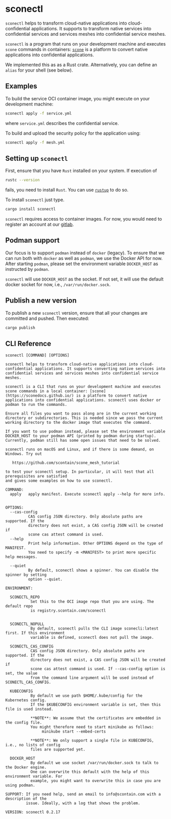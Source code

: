 # sconectl

`sconectl` helps to transform cloud-native applications into cloud-confidential applications. It
supports to transform native services into confidential services and services meshes into confidential service meshes.

`sconectl` is a program that runs on your development machine and executes `scone` commands in containers: [`scone`](https://sconedocs.github.io/) is a platform to convert native applications into confidential applications.

We implemented this as as a Rust crate. Alternatively, you can define an `alias` for your shell (see below).

## Examples

To build the service OCI container image, you might execute on your development machine:

```bash
sconectl apply -f service.yml
```

where `service.yml` describes the confidential service.

To build and upload the security policy for the application using:

```bash
sconectl apply -f mesh.yml
```

## Setting up `sconectl`

First, ensure that you have `Rust` installed on your system. If execution of

```bash
rustc --version
```

fails, you need to install `Rust`. You can use [`rustup`](https://www.rust-lang.org/tools/install) to do so.

To install `sconectl` just type.

```bash
cargo install sconectl
```

`sconectl` requires access to container images. For now, you would need to register an account at our [gitlab](https://gitlab.scontain.com/).


## Podman support

Our focus is to support `podman` instead of `docker` (legacy). To ensure that we can run both with `docker` as well as `podman`, we use the Docker API for now. After starting `podman`, please set the environment variable `DOCKER_HOST` as instructed by `podman`.

`sconectl` will use `DOCKER_HOST` as the socket. If not set, it will use the default docker socket for now, i.e., `/var/run/docker.sock`.

## Publish a new version

To publish a new `sconectl` version, ensure that all your changes are committed and pushed. Then executed:

```bash
cargo publish
```

## CLI Reference

```
sconectl [COMMAND] [OPTIONS]

sconectl helps to transform cloud-native applications into cloud-confidential applications. It supports converting native services into confidential services and services meshes into confidential service meshes. 

sconectl is a CLI that runs on your development machine and executes scone commands in a local container: [scone](https://sconedocs.github.io/) is a platform to convert native applications into confidential applications. sconectl uses docker or podman to run the commands. 

Ensure all files you want to pass along are in the current working directory or subdirectories. This is needed since we pass the current working directory to the docker image that executes the command.

If you want to use podman instead, please set the environment variable DOCKER_HOST to your podman API (printed by podman during startup). Currently, podman still has some open issues that need to be solved.

sconectl runs on macOS and Linux, and if there is some demand, on Windows. Try out

   https://github.com/scontain/scone_mesh_tutorial 

to test your sconectl setup. In particular, it will test that all prerequisites are satisfied
and gives some examples on how to use sconectl.

COMMAND:
  apply   apply manifest. Execute sconectl apply --help for more info.


OPTIONS:
  --cas-config
          CAS config JSON directory. Only absolute paths are supported. If the
          directory does not exist, a CAS config JSON will be created if
          scone cas attest command is used.
  --help
          Print help information. Other OPTIONS depend on the type of MANIFEST. 
          You need to specify -m <MANIFEST> to print more specific help messages.     

  --quiet
          By default, sconectl shows a spinner. You can disable the spinner by setting
          option --quiet. 

ENVIRONMENT:

  SCONECTL_REPO
           Set this to the OCI image repo that you are using. The default repo
           is registry.scontain.com/sconectl


  SCONECTL_NOPULL
           By default, sconectl pulls the CLI image sconecli:latest first. If this environment 
           variable is defined, sconectl does not pull the image. 

  SCONECTL_CAS_CONFIG
           CAS config JSON directory. Only absolute paths are supported. If the
           directory does not exist, a CAS config JSON will be created if
           scone cas attest command is used. If --cas-config option is set, the value
           from the command line argument will be used instead of SCONECTL_CAS_CONFIG.

  KUBECONFIG
           By default we use path $HOME/.kube/config for the Kubernetes config.
           If the $KUBECONFIG environment variable is set, then this file is used instead.

           **NOTE**: We assume that the certificates are embedded in the config file.  
           You might therefore need to start minikube as follows: 
                minikube start --embed-certs

           **NOTE**: We only support a single file in KUBECONFIG, i.e., no lists of config
           files are supported yet.

  DOCKER_HOST
           By default we use socket /var/run/docker.sock to talk to the Docker engine.
           One can overwrite this default with the help of this environment variable. For
           example, you might want to overwrite this in case you are using podman. 

SUPPORT: If you need help, send an email to info@scontain.com with a description of the
         issue. Ideally, with a log that shows the problem.

VERSION: sconectl 0.2.17
```
